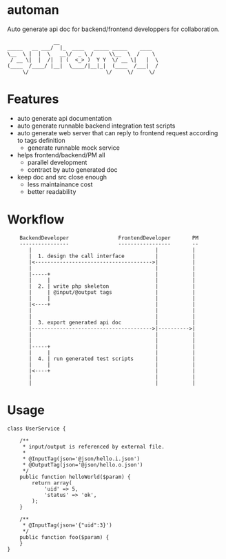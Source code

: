 automan
=======

Auto generate api doc for backend/frontend developpers for collaboration.
    
                   __                                
    _____   __ ___/  |_  ____   _____ _____    ____  
    \__  \ |  |  \   __\/  _ \ /     \\__  \  /    \ 
     / __ \|  |  /|  | (  <_> )  Y Y  \/ __ \|   |  \
    (____  /____/ |__|  \____/|__|_|  (____  /___|  /
         \/                         \/     \/     \/ 
    

Features
========

*   auto generate api documentation
*   auto generate runnable backend integration test scripts
*   auto generate web server that can reply to frontend request according to tags definition
    - generate runnable mock service
*   helps frontend/backend/PM all
    - parallel development
    - contract by auto generated doc
*   keep doc and src close enough
    - less maintainance cost
    - better readability


Workflow
========

        BackendDeveloper                FrontendDeveloper       PM
        ----------------                -----------------       --
           |                                        |           |
           |  1. design the call interface          |           |
           |<-------------------------------------->|           |
           |                                        |           |
           |-----+                                  |           |
           |     |                                  |           |
           |  2. | write php skeleton               |           |
           |     | @input/@output tags              |           |
           |     |                                  |           |
           |<----+                                  |           |
           |                                        |           |
           |                                        |           |
           |  3. export generated api doc           |           |
           |--------------------------------------->|---------->|
           |                                        |           |
           |                                        |           |
           |-----+                                  |           |
           |     |                                  |           |
           |  4. | run generated test scripts       |           |
           |     |                                  |           |
           |<----+                                  |           |
           |                                        |           |
           |                                        |           |


Usage
=====

    class UserService {
    
        /**
         * input/output is referenced by external file.
         *
         * @InputTag(json='@json/hello.i.json')
         * @OutputTag(json='@json/hello.o.json')
         */
        public function helloWorld($param) {
            return array(
                'uid' => 5,
                'status' => 'ok',
            );
        }
    
        /**
         * @InputTag(json='{"uid":3}')
         */
        public function foo($param) {
        }
    }

